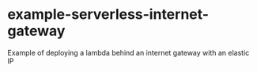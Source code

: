 # example-serverless-internet-gateway
Example of deploying a lambda behind an internet gateway with an elastic IP
